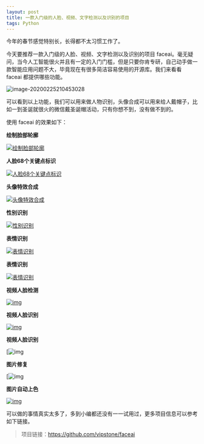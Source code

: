 ```yaml
---
layout: post
title: 一款入门级的人脸、视频、文字检测以及识别的项目
tags: Python
---
```


今年的春节感觉特别长，长得都不太习惯工作了。

今天要推荐一款入门级的人脸、视频、文字检测以及识别的项目 faceai。毫无疑问，当今人工智能很火并且有一定的入门门槛，但是只要你肯专研，自己动手做一款智能应用问题不大，毕竟现在有很多简洁容易使用的开源库。我们来看看 faceai 都提供哪些功能。

![image-20200225210453028](https://raw.githubusercontent.com/ZhuPeng/pic/master/images/compress_faceai.png)

可以看到以上功能，我们可以用来做人物识别，头像合成可以用来给人戴帽子，比如一到圣诞就很火的微信戴圣诞帽活动，只有你想不到，没有做不到的。

使用 faceai 的效果如下：

**绘制脸部轮廓**

[![绘制脸部轮廓](https://raw.githubusercontent.com/vipstone/faceai/master/res/face_recognition-outline.png)](https://raw.githubusercontent.com/vipstone/faceai/master/res/face_recognition-outline.png)

**人脸68个关键点标识**

[![人脸68个关键点标识](https://raw.githubusercontent.com/vipstone/faceai/master/res/dlib68.png)](https://raw.githubusercontent.com/vipstone/faceai/master/res/dlib68.png)

**头像特效合成**

[![头像特效合成](https://raw.githubusercontent.com/vipstone/faceai/master/res/compose.png)](https://raw.githubusercontent.com/vipstone/faceai/master/res/compose.png)

**性别识别**

[![性别识别](https://raw.githubusercontent.com/vipstone/faceai/master/res/gender.png)](https://raw.githubusercontent.com/vipstone/faceai/master/res/gender.png)

**表情识别**

[![表情识别](https://raw.githubusercontent.com/vipstone/faceai/master/res/emotion.png)](https://raw.githubusercontent.com/vipstone/faceai/master/res/emotion.png)

**表情识别**

[![表情识别](https://raw.githubusercontent.com/vipstone/faceai/master/res/emotion.png)](https://raw.githubusercontent.com/vipstone/faceai/master/res/emotion.png)

**视频人脸检测**

[![img](https://raw.githubusercontent.com/vipstone/faceai/master/res/video-jiance.gif)](https://raw.githubusercontent.com/vipstone/faceai/master/res/video-jiance.gif)

**视频人脸识别**

[![img](https://raw.githubusercontent.com/vipstone/faceai/master/res/faceRecognition.gif)](https://raw.githubusercontent.com/vipstone/faceai/master/res/faceRecognition.gif)

**视频人脸识别**

[![img](http://icdn.apigo.cn/opencv-hsv.gif)

**图片修复**

[![img](http://icdn.apigo.cn/inpaint.png?2)

**图片自动上色**

[![img](http://icdn.apigo.cn/colorize-faceai.png)](https://camo.githubusercontent.com/a1059094bff9f4598eda3ca8a7fda683c675a94a/687474703a2f2f6963646e2e617069676f2e636e2f636f6c6f72697a652d6661636561692e706e67)

可以做的事情真实太多了，多到小编都还没有一一试用过，更多项目信息可以参考如下链接。

> 项目链接：https://github.com/vipstone/faceai

